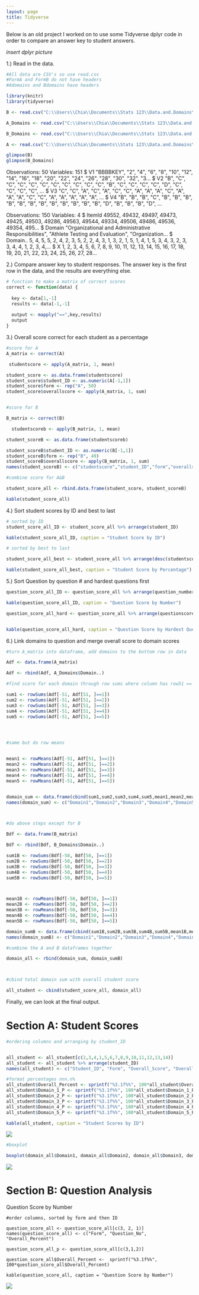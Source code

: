 ```yaml
---
layout: page
title: Tidyverse
---
```

Below is an old project I worked on to use some Tidyverse dplyr code in order to compare an answer key to student answers. 

_insert dplyr picture_

1.) Read in the data.
```r
#All data are CSV's so use read.csv
#FormA and FormB do not have headers
#Adomains and Bdomains have headers

library(knitr)
library(tidyverse)

B <- read.csv("C:\\Users\\Chia\\Documents\\Stats 123\\Data.and.Domains\\Data.and.Domains\\FormB.csv", sep = ",", stringsAsFactors = FALSE, header = FALSE)

A_Domains <- read.csv("C:\\Users\\Chia\\Documents\\Stats 123\\Data.and.Domains\\Data.and.Domains\\Domains FormA.csv", header=TRUE, stringsAsFactors = FALSE)

B_Domains <- read.csv("C:\\Users\\Chia\\Documents\\Stats 123\\Data.and.Domains\\Data.and.Domains\\Domains FormB.csv", header=TRUE, stringsAsFactors = FALSE)

A <- read.csv("C:\\Users\\Chia\\Documents\\Stats 123\\Data.and.Domains\\Data.and.Domains\\FormA.csv", header=FALSE, stringsAsFactors = FALSE)

glimpse(B)
glimpse(B_Domains)
```
Observations: 50
Variables: 151
$ V1   <chr> "BBBBKEY", "2", "4", "6", "8", "10", "12", "14", "16", "18", "20", "22", "24", "26", "28", "30", "32", "3...
$ V2   <chr> "B", "C", "C", "C", "C", "C", "C", "C", "C", "C", "C", "B", "C", "C", "C", "C", "D", "C", "C", "C", "C", ...
$ V3   <chr> "C", "C", "A", "C", "A", "C", "C", "A", "A", "A", "C", "A", "A", "A", "C", "C", "A", "A", "A", "A", "A", ...
$ V4   <chr> "B", "B", "B", "C", "B", "B", "B", "B", "B", "B", "B", "B", "B", "B", "B", "B", "D", "B", "B", "B", "D", ...

Observations: 150
Variables: 4
$ ItemId   <int> 49552, 49432, 49497, 49473, 49425, 49503, 49286, 49563, 49544, 49334, 49506, 49486, 49536, 49354, 495...
$ Domain   <chr> "Organizational and Administrative Responsibilities", "Athlete Testing and Evaluation", "Organization...
$ Domain.. <int> 5, 4, 5, 5, 2, 4, 2, 3, 5, 2, 2, 4, 3, 1, 3, 2, 1, 5, 1, 4, 1, 5, 3, 4, 3, 2, 3, 3, 4, 4, 1, 2, 3, 4,...
$ X        <int> 1, 2, 3, 4, 5, 6, 7, 8, 9, 10, 11, 12, 13, 14, 15, 16, 17, 18, 19, 20, 21, 22, 23, 24, 25, 26, 27, 28...


2.) Compare answer key to student responses. The answer key is the first row in the data, and the results are everything else.
```r
# function to make a matrix of correct scores
correct <- function(data) {
  
  key <- data[1,-1]
  results <- data[-1,-1]
  
  output <- mapply("==",key,results)
  output
}
```
3.) Overall score correct for each student as a percentage
```r
#score for A
A_matrix <- correct(A)

 studentscore <- apply(A_matrix, 1, mean)

student_score <- as.data.frame(studentscore)
student_score$student_ID <- as.numeric(A[-1,1])
student_score$form <- rep("A", 50)
student_score$overallscore <- apply(A_matrix, 1, sum)


#score for B

B_matrix <- correct(B)

  studentscoreb <- apply(B_matrix, 1, mean)

student_scoreB <- as.data.frame(studentscoreb)

student_scoreB$student_ID <- as.numeric(B[-1,1])
student_scoreB$form <- rep("B", 49)
student_scoreB$overallscore <- apply(B_matrix, 1, sum)
names(student_scoreB) <- c("studentscore","student_ID","form","overallscore")

#combine score for A&B

student_score_all <- rbind.data.frame(student_score, student_scoreB)

kable(student_score_all)
```
4.) Sort student scores by ID and best to last
```r
# sorted by ID
student_score_all_ID <- student_score_all %>% arrange(student_ID)

kable(student_score_all_ID, caption = "Student Score by ID")

# sorted by best to last

student_score_all_best <- student_score_all %>% arrange(desc(studentscore))

kable(student_score_all_best, caption = "Student Score by Percentage")
```
5.) Sort Question by question # and hardest questions first
```r
question_score_all_ID <- question_score_all %>% arrange(question_number)

kable(question_score_all_ID, caption = "Question Score by Number")

question_score_all_hard <- question_score_all %>% arrange(questionscore)


kable(question_score_all_hard, caption = "Question Score by Hardest Question")
```
6.) Link domains to question and merge overall score to domain scores
```r
#turn A_matrix into dataframe, add domains to the bottom row in data

Adf <- data.frame(A_matrix)

Adf <- rbind(Adf, A_Domains$Domain..) 

#find score for each domain through row sums where column has row51 == domains

sum1 <- rowSums(Adf[-51, Adf[51, ]==1])
sum2 <- rowSums(Adf[-51, Adf[51, ]==2])
sum3 <- rowSums(Adf[-51, Adf[51, ]==3])
sum4 <- rowSums(Adf[-51, Adf[51, ]==4])
sum5 <- rowSums(Adf[-51, Adf[51, ]==5])




#same but do row means


mean1 <- rowMeans(Adf[-51, Adf[51, ]==1])
mean2 <- rowMeans(Adf[-51, Adf[51, ]==2])
mean3 <- rowMeans(Adf[-51, Adf[51, ]==3])
mean4 <- rowMeans(Adf[-51, Adf[51, ]==4])
mean5 <- rowMeans(Adf[-51, Adf[51, ]==5])


domain_sum <- data.frame(cbind(sum1,sum2,sum3,sum4,sum5,mean1,mean2,mean3,mean4,mean5))
names(domain_sum) <- c("Domain1","Domain2","Domain3","Domain4","Domain5","%D1","%D2","%D3","%D4","%D5")



#do above steps except for B

Bdf <- data.frame(B_matrix)

Bdf <- rbind(Bdf, B_Domains$Domain..) 

sum1B <- rowSums(Bdf[-50, Bdf[50, ]==1])
sum2B <- rowSums(Bdf[-50, Bdf[50, ]==2])
sum3B <- rowSums(Bdf[-50, Bdf[50, ]==3])
sum4B <- rowSums(Bdf[-50, Bdf[50, ]==4])
sum5B <- rowSums(Bdf[-50, Bdf[50, ]==5])



mean1B <- rowMeans(Bdf[-50, Bdf[50, ]==1])
mean2B <- rowMeans(Bdf[-50, Bdf[50, ]==2])
mean3B <- rowMeans(Bdf[-50, Bdf[50, ]==3])
mean4B <- rowMeans(Bdf[-50, Bdf[50, ]==4])
mean5B <- rowMeans(Bdf[-50, Bdf[50, ]==5])

domain_sumB <- data.frame(cbind(sum1B,sum2B,sum3B,sum4B,sum5B,mean1B,mean2B,mean3B,mean4B,mean5B))
names(domain_sumB) <- c("Domain1","Domain2","Domain3","Domain4","Domain5","%D1","%D2","%D3","%D4","%D5")

#combine the A and B dataframes together

domain_all <- rbind(domain_sum, domain_sumB)



#cbind total domain sum with overall student score

all_student <- cbind(student_score_all, domain_all) 
```




Finally, we can look at the final output.




# Section A: Student Scores
```r
#ordering columns and arranging by student_ID


all_student <- all_student[c(2,3,4,1,5,6,7,8,9,10,11,12,13,14)]
all_student <- all_student %>% arrange(student_ID)
names(all_student) <- c("Student_ID", "Form", "Overall_Score", "Overall_Percent", "Domain_1", "Domain_2","Domain_3","Domain_4","Domain_5","Domain_1_P", "Domain_2_P","Domain_3_P","Domain_4_P","Domain_5_P")

#format percentages nnn.n%
all_student$Overall_Percent <- sprintf("%3.1f%%", 100*all_student$Overall_Percent)
all_student$Domain_1_P <- sprintf("%3.1f%%", 100*all_student$Domain_1_P)
all_student$Domain_2_P <- sprintf("%3.1f%%", 100*all_student$Domain_2_P)
all_student$Domain_3_P <- sprintf("%3.1f%%", 100*all_student$Domain_3_P)
all_student$Domain_4_P <- sprintf("%3.1f%%", 100*all_student$Domain_4_P)
all_student$Domain_5_P <- sprintf("%3.1f%%", 100*all_student$Domain_5_P)

kable(all_student, caption = "Student Scores by ID")
```

![](/assets/studentfinal.PNG)


```r
#boxplot

boxplot(domain_all$Domain1, domain_all$Domain2, domain_all$Domain3, domain_all$Domain4, domain_all$Domain5, ylab = "Scores", main = "Domain Comparison", xlab = "Domains", names = c("1", "2","3","4","5"))
```
![](/assets/domaincomparison.PNG)

# Section B: Question Analysis
Question Score by Number
```{r}
#order columns, sorted by form and then ID

question_score_all <- question_score_all[c(3, 2, 1)]
names(question_score_all) <- c("Form", "Question_No", "Overall_Percent")

question_score_all_p <- question_score_all[c(3,1,2)]

question_score_all$Overall_Percent <-  sprintf("%3.1f%%", 100*question_score_all$Overall_Percent)

kable(question_score_all, caption = "Question Score by Number")

```
![](/assets/questions.PNG)



